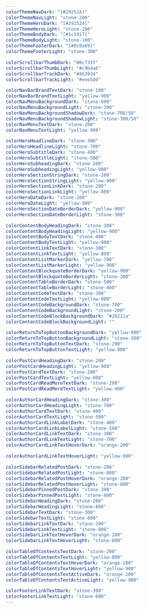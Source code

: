 ```yaml
---
colorThemeNavDark: "[#292524]"
colorThemeNavLight: "stone-200"
colorThemeHeroDark: "[#292524]"
colorThemeHeroLight: "stone-200"
colorThemeBodyDark: "[#1c1917]"
colorThemeBodyLight: "stone-100"
colorThemeFooterDark: "[#0c0a09]"
colorThemeFooterLight: "stone-300"

colorScrollbarThumbDark: "#8c735f"
colorScrollbarThumbLight: "#c9b4a6"
colorScrollbarTrackDark: "#463934"
colorScrollbarTrackLight: "#eee5dd"

colorNavBarBrandTextDark: "stone-100"
colorNavBarBrandTextLight: "yellow-900"
colorNavMenuBackgroundDark: "stone-600"
colorNavMenuBackgroundLight: "stone-300"
colorNavMenuBackgroundShadowDark: "stone-700/50"
colorNavMenuBackgroundShadowLight: "stone-300/50"
colorNavMenuTextDark: "stone-200"
colorNavMenuTextLight: "yellow-900"

colorHeroHeadlineDark: "stone-300"
colorHeroHeadlineLight: "stone-700"
colorHeroSubtitleDark: "stone-400"
colorHeroSubtitleLight: "stone-500"
colorHeroSubheadingDark: "stone-200"
colorHeroSubheadingLight: "yellow-900"
colorHeroSectionStringDark: "stone-200"
colorHeroSectionStringLight: "yellow-900"
colorHeroSectionLinkDark: "stone-200"
colorHeroSectionLinkLight: "yellow-800"
colorHeroDateDark: "stone-200"
colorHeroDateLight: "yellow-900"
colorHeroSectionDateBorderDark: "yellow-900"
colorHeroSectionDateBorderLight: "stone-300"

colorContentBodyHeadingDark: "stone-300"
colorContentBodyHeadingLight: "yellow-900"
colorContentBodyTextDark: "stone-400"
colorContentBodyTextLight: "yellow-900"
colorContentLinkTextDark: "stone-300"
colorContentLinkTextLight: "yellow-800"
colorContentListMarkerDark: "yellow-700"
colorContentListMarkerLight: "yellow-900"
colorContentBlockquoteBorderDark: "yellow-900"
colorContentBlockquoteBorderLight: "stone-300"
colorContentTableBorderDark: "stone-500"
colorContentTableBorderLight: "stone-400"
colorContentCodeTextDark: "stone-300"
colorContentCodeTextLight: "yellow-900"
colorContentCodeBackgroundDark: "stone-700"
colorContentCodeBackgroundLight: "stone-200"
colorContentCodeBlockBackgroundDark: "#28211a"
colorContentCodeBlockBackgroundLight: ""

colorReturnToTopButtonBackgroundDark: "yellow-900"
colorReturnToTopButtonBackgroundLight: "stone-300"
colorReturnToTopButtonTextDark: "stone-200"
colorReturnToTopButtonTextLight: "yellow-900"

colorPostCardHeadingDark: "stone-200"
colorPostCardHeadingLight: "yellow-900"
colorPostCardTextDark: "stone-200"
colorPostCardTextLight: "yellow-900"
colorPostCardReadMoreTextDark: "stone-200"
colorPostCardReadMoreTextLight: "yellow-900"

colorAuthorCardHeadingDark: "stone-300"
colorAuthorCardHeadingLight: "stone-700"
colorAuthorCardTextDark: "stone-400"
colorAuthorCardTextLight: "stone-500"
colorAuthorCardLinkLabelDark: "stone-400"
colorAuthorCardLinkLabelLight: "stone-500"
colorAuthorCardLinkTextDark: "stone-300"
colorAuthorCardLinkTextLight: "stone-700"
colorAuthorCardLinkTextHoverDark: "orange-200"

colorAuthorCardLinkTextHoverLight: "yellow-900"

colorSidebarRelatedPostDark: "stone-200"
colorSidebarRelatedPostLight: "stone-800"
colorSidebarRelatedPostHoverDark: "orange-200"
colorSidebarRelatedPostHoverLight: "stone-800"
colorSidebarPinnedPostDark: "stone-300"
colorSidebarPinnedPostLight: "stone-800"
colorSidebarHeadingDark: "stone-200"
colorSidebarHeadingLight: "stone-800"
colorSidebarTextDark: "stone-300"
colorSidebarTextLight: "stone-800"
colorSidebarLinkTextDark: "stone-200"
colorSidebarLinkTextLight: "stone-800"
colorSidebarLinkTextHoverDark: "orange-200"
colorSidebarLinkTextHoverLight: "stone-800"

colorTableOfContentsTextDark: "stone-200"
colorTableOfContentsTextLight: "yellow-800"
colorTableOfContentsTextHoverDark: "orange-200"
colorTableOfContentsTextHoverLight: "yellow-900"
colorTableOfContentsTextActiveDark: "orange-200"
colorTableOfContentsTextActiveLight: "yellow-900"

colorFooterLinkTextDark: "stone-300"
colorFooterLinkTextLight: "stone-600"
---
```

